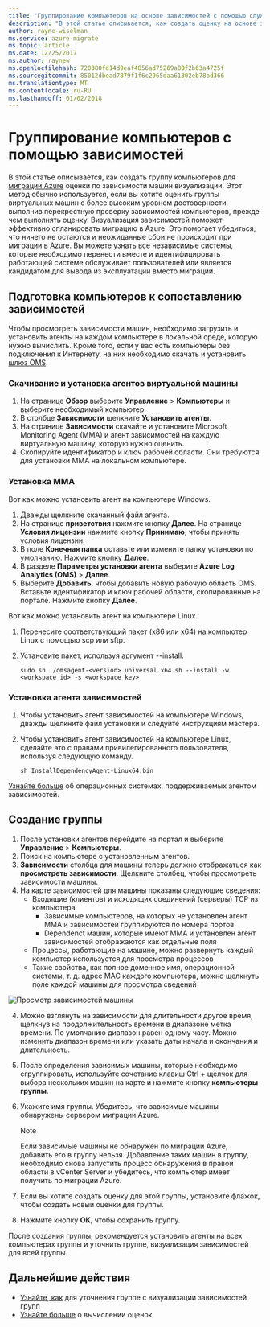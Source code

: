 ```yaml
---
title: "Группирование компьютеров на основе зависимостей с помощью службы \"Миграция Azure\" | Документация Майкрософт"
description: "В этой статье описывается, как создать оценку на основе зависимостей компьютера с помощью службы \"Миграция Azure\"."
author: rayne-wiselman
ms.service: azure-migrate
ms.topic: article
ms.date: 12/25/2017
ms.author: raynew
ms.openlocfilehash: 720380fd14d9eaf4856ad75269a80f2b63a4725f
ms.sourcegitcommit: 85012dbead7879f1f6c2965daa61302eb78bd366
ms.translationtype: MT
ms.contentlocale: ru-RU
ms.lasthandoff: 01/02/2018
---
```

# <a name="group-machines-using-machine-dependency-mapping"></a>Группирование компьютеров с помощью зависимостей

В этой статье описывается, как создать группу компьютеров для [миграции Azure](migrate-overview.md) оценки по зависимости машин визуализации. Этот метод обычно используется, если вы хотите оценить группы виртуальных машин с более высоким уровнем достоверности, выполнив перекрестную проверку зависимостей компьютеров, прежде чем выполнять оценку. Визуализация зависимостей поможет эффективно спланировать миграцию в Azure. Это помогает убедиться, что ничего не остаются и неожиданные сбои не происходит при миграции в Azure. Вы можете узнать все независимые системы, которые необходимо перенести вместе и идентифицировать работающей системе обслуживает пользователей или является кандидатом для вывода из эксплуатации вместо миграции. 


## <a name="prepare-machines-for-dependency-mapping"></a>Подготовка компьютеров к сопоставлению зависимостей
Чтобы просмотреть зависимости машин, необходимо загрузить и установить агенты на каждом компьютере в локальной среде, которую нужно вычислить. Кроме того, если у вас есть компьютеры без подключения к Интернету, на них необходимо скачать и установить [шлюз OMS](../log-analytics/log-analytics-oms-gateway.md).

### <a name="download-and-install-the-vm-agents"></a>Скачивание и установка агентов виртуальной машины
1. На странице **Обзор** выберите **Управление** > **Компьютеры** и выберите необходимый компьютер.
2. В столбце **Зависимости** щелкните **Установить агенты**. 
3. На странице **Зависимости** скачайте и установите Microsoft Monitoring Agent (MMA) и агент зависимостей на каждую виртуальную машину, которую нужно оценить.
4. Скопируйте идентификатор и ключ рабочей области. Они требуются для установки MMA на локальном компьютере.

### <a name="install-the-mma"></a>Установка MMA

Вот как можно установить агент на компьютере Windows.

1. Дважды щелкните скачанный файл агента.
2. На странице **приветствия** нажмите кнопку **Далее**. На странице **Условия лицензии** нажмите кнопку **Принимаю**, чтобы принять условия лицензии.
3. В поле **Конечная папка** оставьте или измените папку установки по умолчанию. Нажмите кнопку **Далее**. 
4. В разделе **Параметры установки агента** выберите **Azure Log Analytics (OMS)** > **Далее**. 
5. Выберите **Добавить**, чтобы добавить новую рабочую область OMS. Вставьте идентификатор и ключ рабочей области, скопированные на портале. Нажмите кнопку **Далее**.


Вот как можно установить агент на компьютере Linux.

1. Перенесите соответствующий пакет (x86 или x64) на компьютер Linux с помощью scp или sftp.
2. Установите пакет, используя аргумент --install.

    ```sudo sh ./omsagent-<version>.universal.x64.sh --install -w <workspace id> -s <workspace key>```


### <a name="install-the-dependency-agent"></a>Установка агента зависимостей
1. Чтобы установить агент зависимостей на компьютере Windows, дважды щелкните файл установки и следуйте инструкциям мастера.
2. Чтобы установить агент зависимостей на компьютере Linux, сделайте это с правами привилегированного пользователя, используя следующую команду.

    ```sh InstallDependencyAgent-Linux64.bin```

[Узнайте больше](../operations-management-suite/operations-management-suite-service-map-configure.md#supported-operating-systems) об операционных системах, поддерживаемых агентом зависимостей. 

## <a name="create-a-group"></a>Создание группы

1. После установки агентов перейдите на портал и выберите **Управление** > **Компьютеры**.
2. Поиск на компьютере с установленным агентов.
3. **Зависимости** столбца для машины теперь должно отображаться как **просмотреть зависимости**. Щелкните столбец, чтобы просмотреть зависимости машины.
4. На карте зависимостей для машины показаны следующие сведения:
    - Входящие (клиентов) и исходящих соединений (серверы) TCP из компьютера
        - Зависимые компьютеров, на которых не установлен агент MMA и зависимостей группируются по номера портов
        - Dependenct машин, которые имеют MMA и установлен агент зависимостей отображаются как отдельные поля 
    - Процессы, работающие на машине, можно развернуть каждый компьютер используется для просмотра процессов
    - Такие свойства, как полное доменное имя, операционной системы, т. д. адрес MAC каждого компьютера, можно щелкнуть поле каждой машины для просмотра сведений

 ![Просмотр зависимостей машины](./media/how-to-create-group-machine-dependencies/machine-dependencies.png)

4. Можно взглянуть на зависимости для длительности другое время, щелкнув на продолжительность времени в диапазоне метка времени. По умолчанию диапазон равен одному часу. Можно изменить диапазон времени или указать даты начала и окончания и длительность.
5. После определения зависимых машины, которые необходимо сгруппировать, используйте сочетание клавиш Ctrl + щелчок для выбора нескольких машин на карте и нажмите кнопку **компьютеры группы**.
6. Укажите имя группы. Убедитесь, что зависимые машины обнаружены сервером миграции Azure. 

    > [!NOTE]
    > Если зависимые машины не обнаружен по миграции Azure, добавить его в группу нельзя. Добавление таких машин в группу, необходимо снова запустить процесс обнаружения в правой области в vCenter Server и убедитесь, что компьютер имеет получить по миграции Azure.  

7. Если вы хотите создать оценку для этой группы, установите флажок, чтобы создать новый оценки для группы.
8. Нажмите кнопку **ОК**, чтобы сохранить группу.

После создания группы, рекомендуется установить агенты на всех компьютерах группы и уточнить группе, визуализация зависимостей для всей группы.

## <a name="next-steps"></a>Дальнейшие действия

- [Узнайте, как](how-to-create-group-dependencies.md) для уточнения группе с визуализации зависимостей групп
- [Узнайте больше](concepts-assessment-calculation.md) о вычислении оценок.
